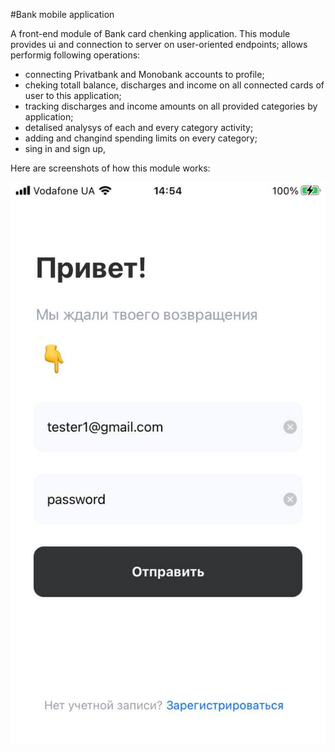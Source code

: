 #Bank mobile application

A front-end module of Bank card chenking application. This module provides ui and connection to server on user-oriented endpoints;
allows performig following operations:
- connecting Privatbank and Monobank accounts to profile;
- cheking totall balance, discharges and income on all connected cards of user to this application;
- tracking discharges and income amounts on all provided categories by application;
- detalised analysys of each and every category activity;
- adding and changind spending limits on every category;
- sing in and sign up,

Here are screenshots of how this module works:

![alt text](readmeImages/photo_2021-03-21_20-28-56.jpg)